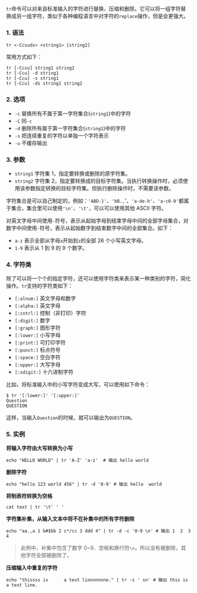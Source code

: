 `tr`命令可以对来自标准输入的字符进行替换、压缩和删除。它可以将一组字符替换成另一组字符，类似于各种编程语言中对字符的`replace`操作，但是会更强大。

### 1. 语法

```
tr <-Ccsuds> <string1> [string2]
```

常用方式如下：

```
tr [-Ccsu] string1 string2
tr [-Ccu] -d string1
tr [-Ccu] -s string1
tr [-Ccu] -ds string1 string2
```

### 2. 选项

* `-c` 替换所有不属于第一字符集合(`string1`)中的字符
* `-C` 同`-c`
* `-d` 删除所有属于第一字符集合(`string1`)中的字符
* `-s` 把连续重复的字符以单独一个字符表示
* `-u` 不缓存输出

### 3. 参数

* `string1` 字符集 1，指定要转换或删除的原字符集。
* `string2` 字符集 2，指定要转换成的目标字符集。当执行转换操作时，必须使用该参数指定转换的目标字符集。但执行删除操作时，不需要该参数。

字符集合是可以自己制定的，例如：`'ABD-}'`、`'bB.,`'、`'a-de-h'`、`'a-c0-9'`都属于集合，集合里可以使用`'\n'`、`'\t'`，可以可以使用其他 ASCII 字符。

对英文字母中间使用`-`符号，表示从起始字母到结束字母中间的全部字母集合，对数字中间使用`-`符号，表示从起始数字到结束数字中间的全部集合。如下：

* `a-z` 表示全部从字母`a`开始到`z`的全部 26 个小写英文字母。
* `1-9` 表示从 1 到 9 的 9 个数字。

### 4. 字符类

除了可以将一个个的指定字符，还可以使用字符类来表示某一种类别的字符，简化操作。`tr`支持的字符类如下：

* `[:alnum:]` 英文字母和数字
* `[:alpha:]` 英文字母
* `[:cntrl:]` 控制（非打印）字符
* `[:digit:]` 数字
* `[:graph:]` 图形字符
* `[:lower:]` 小写字母
* `[:print:]` 可打印字符
* `[:punct:]` 标点符号
* `[:space:]` 空白字符
* `[:upper:]` 大写字母
* `[:xdigit:]` 十六进制字符

比如，将标准输入中的小写字符变成大写，可以使用如下命令：

```shell
$ tr '[:lower:]' '[:upper:]'
Question
QUESTION
```

这样，当输入`Question`的时候，就可以输出为`QUESTION`。

### 5. 实例

**将输入字符由大写转换为小写**

```shell
echo "HELLO WORLD" | tr 'A-Z' 'a-z'  # 输出 hello world
```

**删除字符**

```shell
echo "hello 123 world 456" | tr -d '0-9' # 输出 hello  world 
```

**将制表符转换为空格**

```shell
cat text | tr '\t' ' '
```

**字符集补集，从输入文本中将不在补集中的所有字符删除**

```shell
echo "aa.,a 1 b#$bb 2 c*/cc 3 ddd 4" | tr -d -c '0-9 \n' # 输出 1  2  3  4
```

> 此例中，补集中包含了数字 0~9、空格和换行符`\n`，所以没有被删除，其他字符全部被删除了。

**压缩输入中重复的字符**

```shell
echo "thissss is      a text linnnnnnne." | tr -s ' sn' # 输出 this is a text line.
```

